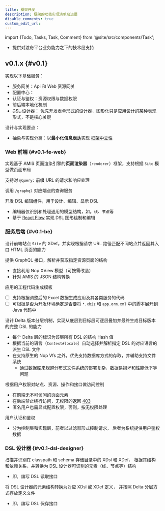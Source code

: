 ```yaml
---
title: 框架开发
description: 框架的功能实现清单及进展
disable_comments: true
custom_edit_url:
---
```


import {Todo, Tasks, Task, Comment} from '@site/src/components/Task';

- 提供对渡舟平台业务能力之下的技术层支持

## v0.1.x {#v0.1}

<Todo id="v0.1">

实现以下基础服务：

- 服务网关：Api 和 Web 资源网关
- 配置中心：
- 认证与鉴权：资源权限与数据权限
- 前后端本地化机制
- ~~[DSL 设计器](#v0.1-dsl-designer)~~：
  优先开发表单形式的设计器，图形化只是应用设计的某种表现形式，不是核心关键

设计与实现要点：

- 抽象与实现分离：以**最小化信息表达**实现
  [框架中立性](/blog/the-framework-agnostic-in-reversible-computation)

### Web 前端 {#v0.1-fe-web}

<Tasks id="v0.1-fe-web">

<Task status="done" startDate="2024-02-03" endDate="2024-02-17">

实现基于 AMIS 页面渲染引擎的**页面渲染器**（`renderer`）框架，支持根据
`Site` 模型做页面布局

<Comment></Comment>

</Task>

<Task status="done" startDate="2024-02-21" endDate="2024-02-22">

支持对 `@query:` 前缀 URL 的请求和响应处理

<Comment>

调用 `/graphql` 对应端点的查询服务

</Comment>

</Task>

<Task status="hold" startDate="2024-03-09" endDate="">

开发 DSL 编辑组件，用于设计、编辑、显示 DSL

<Comment>

- 编辑器仅识别和处理通用的模型结构，如，`线`、`节点`等
- 基于 [React Flow](https://reactflow.dev/learn) 实现
  DSL 图形绘制和编辑

</Comment>

</Task>

</Tasks>

### 服务后端 {#v0.1-be}

<Tasks id="v0.1-be">

<Task status="done" startDate="2024-02-03" endDate="2024-02-17">

设计前端站点 `Site` 的 XDef，并实现根据请求 URL
路径匹配不同站点并返回其入口 HTML 页面的能力

<Comment></Comment>

</Task>

<Task status="done" startDate="2024-02-18" endDate="2024-02-23">

提供 GraphQL 接口，解析并获取指定资源页面的结构

<Comment>

- 直接利用 Nop XView 模型（可按需改造）
- 针对 AMIS 的 JSON 结构转换

</Comment>

</Task>

<Task status="doing" startDate="2024-04-05" endDate="">

应用的工程代码生成模板

<Comment>

- [ ] 支持根据调整后的 Excel 数据生成应用及其各类服务的代码
- [ ] 可根据是否为开发环境确定是否要将 `*.xbiz` 和 `app.orm.xml`
  中的脚本展开到 Java 代码中

</Comment>

</Task>

<Task status="pending" startDate="" endDate="">

设计 Delta 版本分层机制，实现从底层到目标层可逐层叠加并最终生成目标版本的完整
DSL 的能力

<Comment>

- 每个 Delta 层的标识为该层所有 DSL 的结构 Hash 值
- 根据当前的语言（`Context#locale`）自动选择并解析指定 DSL
  的对应语言的派生 DSL 文件
- 在支持原生的 Nop Vfs 之外，优先支持数据库方式的存取，并辅助支持文件系统
  - 通过数据库来规避分布式文件系统的部署复杂、数据易损坏和性能低下等问题

</Comment>

</Task>

<Task status="pending" startDate="" endDate="">

根据用户权限对站点、资源、操作和接口做访问控制

<Comment>

- 在前端无不可访问的页面元素
- 在后端禁止绕行访问，无权限的返回
  [403](https://developer.mozilla.org/en-US/docs/Web/HTTP/Status/403)
- 匿名用户也需显式配置权限，否则，按无权限处理

</Comment>

</Task>

<Task status="pending" startDate="" endDate="">

用户认证和鉴权

<Comment>

- 分为控制层和实现层，前者以过滤器形式控制请求，
  后者为系统提供用户鉴权数据

</Comment>

</Task>

</Tasks>

### DSL 设计器 {#v0.1-dsl-designer}

<Tasks id="v0.1-dsl-designer" status="hold">

<Task status="pending" startDate="" endDate="">

扫描并识别在 classpath 和 schema 存储目录中的 XDsl 和 XDef，
根据其结构和依赖关系，并转换为 DSL 设计器可识别的元素（线、节点等）结构

<Comment>

- 即，编写 DSL 读取接口

</Comment>

</Task>

<Task status="pending" startDate="" endDate="">

将 DSL 设计器的元素结构转换为对应 XDsl 或 XDef 定义，
并按照 Delta 分层方式存放定义文件

<Comment>

- 即，编写 DSL 保存接口

</Comment>

</Task>

</Tasks>

</Todo>
